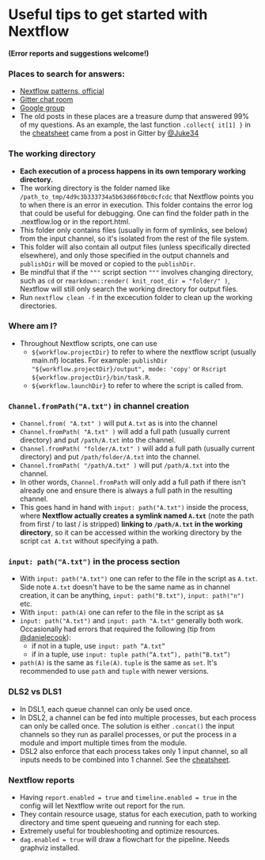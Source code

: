 # Useful tips to get started with Nextflow
**(Error reports and suggestions welcome!)**

### Places to search for answers:
- [Nextflow patterns, official](https://nextflow-io.github.io/patterns/index.html)
- [Gitter chat room](https://gitter.im/nextflow-io/nextflow)
- [Google group](https://groups.google.com/forum/#!forum/nextflow)
- The old posts in these places are a treasure dump that answered 99% of my questions. As an example, the last function `.collect{ it[1] }` in the [cheatsheet](https://github.com/danrlu/Nextflow_cheatsheet/blob/main/nextflow_cheatsheet.pdf) came from a post in Gitter by [@Juke34](https://github.com/Juke34)

### The working directory
- **Each execution of a process happens in its own temporary working directory.** 
- The working directory is the folder named like `/path_to_tmp/4d9c3b333734a5b63d66f0bc0cfcdc` that Nextflow points you to when there is an error in execution. This folder contains the error log that could be useful for debugging. One can find the folder path in the .nextflow.log or in the report.html. 
- This folder only contains files (usually in form of symlinks, see below) from the input channel, so it's isolated from the rest of the file system. 
- This folder will also contain all output files (unless specifically directed elsewhere), and only those specified in the output channels and `publishDir` will be moved or copied to the `publishDir`.
- Be mindful that if the `"""` script section `"""` involves changing directory, such as `cd` or `rmarkdown::render( knit_root_dir = "folder/" )`, Nextflow will still only search the working directory for output files. 
- Run `nextflow clean -f` in the excecution folder to clean up the working directories.

### Where am I?
- Throughout Nextflow scripts, one can use 
  - `${workflow.projectDir}` to refer to where the nextflow script (usually main.nf) locates. For example: `publishDir "${workflow.projectDir}/output", mode: 'copy'` or `Rscript ${workflow.projectDir}/bin/task.R`.
  - `${workflow.launchDir}` to refer to where the script is called from. 

### `Channel.fromPath("A.txt")` in channel creation
- `Channel.from( "A.txt" )` will put `A.txt` as is into the channel 
- `Channel.fromPath( "A.txt" )` will add a full path (usually current directory) and put `/path/A.txt` into the channel. 
- `Channel.fromPath( "folder/A.txt" )` will add a full path (usually current directory) and put `/path/folder/A.txt` into the channel. 
- `Channel.fromPath( "/path/A.txt" )` will put `/path/A.txt` into the channel. 
- In other words, `Channel.fromPath` will only add a full path if there isn't already one and ensure there is always a full path in the resulting channel.
- This goes hand in hand with `input: path("A.txt")` inside the process, where **Nextflow actually creates a symlink named `A.txt`** (note the path from first / to last / is stripped) **linking to `/path/A.txt` in the working directory**, so it can be accessed within the working directory by the script `cat A.txt` without specifying a path.

### `input: path("A.txt")` in the process section 
- With `input: path("A.txt")` one can refer to the file in the script as `A.txt`. Side note `A.txt` doesn't have to be the same name as in channel creation, it can be anything, `input: path("B.txt")`, `input: path("n")` etc. 
- With `input: path(A)` one can refer to the file in the script as `$A`
- `input: path("A.txt")` and `input: path "A.txt"` generally both work. Occasionally had errors that required the following (tip from [@danielecook](https://github.com/danielecook)): 
  - if not in a tuple, use `input: path “A.txt”` 
  - if in a tuple, use `input: tuple path(“A.txt”), path(“B.txt”)`
- `path(A)` is the same as `file(A)`. `tuple` is the same as `set`. It's recommended to use `path` and `tuple` with newer versions.

### DLS2 vs DLS1
- In DSL1, each queue channel can only be used once. 
- In DSL2, a channel can be fed into multiple processes, but each process can only be called once. The solution is either `.concat()` the input channels so they run as parallel processes, or put the process in a module and import multiple times from the module.
- DSL2 also enforce that each process takes only 1 input channel, so all inputs needs to be combined into 1 channel. See the [cheatsheet](https://github.com/danrlu/Nextflow_cheatsheet/blob/main/nextflow_cheatsheet.pdf).

### Nextflow reports
- Having `report.enabled = true` and `timeline.enabled = true` in the config will let Nextflow write out report for the run. 
- They contain resource usage, status for each execution, path to working directory and time spent queueing and running for each step. 
- Extremely useful for troubleshooting and optimize resources.
- `dag.enabled = true` will draw a flowchart for the pipeline. Needs graphviz installed.



